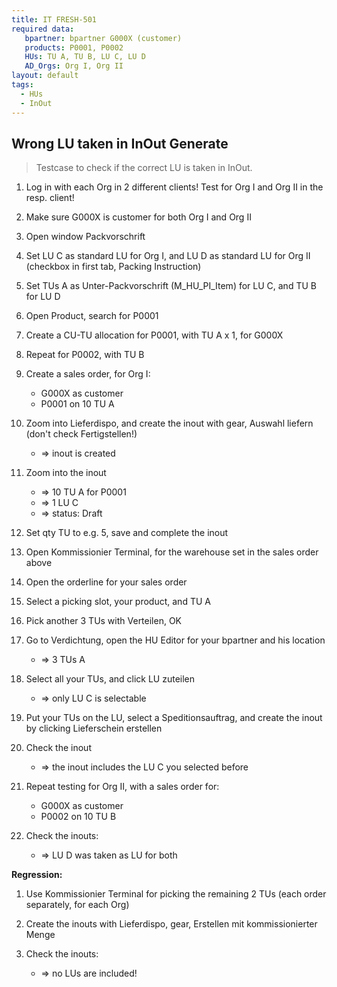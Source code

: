 ```yaml
---
title: IT FRESH-501
required data:
   bpartner: bpartner G000X (customer)
   products: P0001, P0002
   HUs: TU A, TU B, LU C, LU D
   AD_Orgs: Org I, Org II
layout: default
tags:
  - HUs
  - InOut
---
```

## Wrong LU taken in InOut Generate

> Testcase to check if the correct LU is taken in InOut.

1. Log in with each Org in 2 different clients! Test for Org I and Org II in the resp. client!

1. Make sure G000X is customer for both Org I and Org II

1. Open window Packvorschrift

1. Set LU C as standard LU for Org I, and LU D as standard LU for Org II (checkbox in first tab, Packing Instruction)

1. Set TUs A as Unter-Packvorschrift (M_HU_PI_Item) for LU C, and TU B for LU D

1. Open Product, search for P0001

1. Create a CU-TU allocation for P0001, with TU A x 1, for G000X

1. Repeat for P0002, with TU B

1. Create a sales order, for Org I:
	* G000X as customer
	* P0001 on 10 TU A
	
1. Zoom into Lieferdispo, and create the inout with gear, Auswahl liefern (don't check Fertigstellen!)
	* => inout is created
	
1. Zoom into the inout
	* => 10 TU A for P0001
	* => 1 LU C
	* => status: Draft
	
1. Set qty TU to e.g. 5, save and complete the inout

1. Open Kommissionier Terminal, for the warehouse set in the sales order above

1. Open the orderline for your sales order

1. Select a picking slot, your product, and TU A

1. Pick another 3 TUs with Verteilen, OK

1. Go to Verdichtung, open the HU Editor for your bpartner and his location
	* => 3 TUs A

1. Select all your TUs, and click LU zuteilen
	* => only LU C is selectable
	
1. Put your TUs on the LU, select a Speditionsauftrag, and create the inout by clicking Lieferschein erstellen

1. Check the inout
	* => the inout includes the LU C you selected before
	
1. Repeat testing for Org II, with a sales order for:
	* G000X as customer
	* P0002 on 10 TU B
	
1. Check the inouts:	
	* => LU D was taken as LU for both
	
	
	
**Regression:**
1. Use Kommissionier Terminal for picking the remaining 2 TUs (each order separately, for each Org)

1. Create the inouts with Lieferdispo, gear, Erstellen mit kommissionierter Menge

1. Check the inouts:
	* => no LUs are included!
